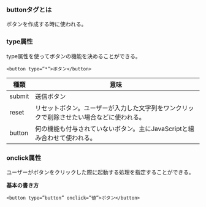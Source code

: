 ### buttonタグとは

ボタンを作成する時に使われる。

### type属性

type属性を使ってボタンの機能を決めることができる。

```
<button type=”*”>ボタン</button>
```

|種類|意味|
|-|-|
|submit|送信ボタン|
|reset|リセットボタン。ユーザーが入力した文字列をワンクリックで削除させたい場合などに使われる。|
|button|何の機能も付与されていないボタン。主にJavaScriptと組み合わせて使われる。|

### onclick属性

ユーザーがボタンをクリックした際に起動する処理を指定することができる。

**基本の書き方**
```
<button type=”button” onclick=”値”>ボタン</button>
```
